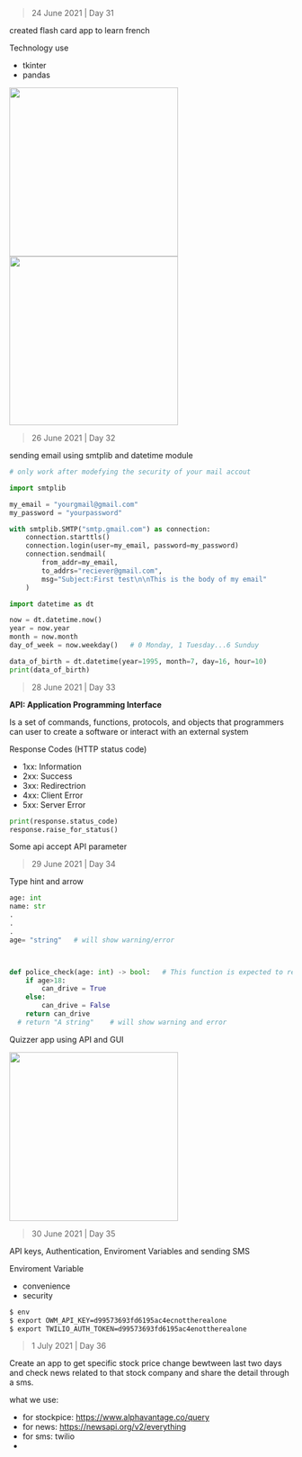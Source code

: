 > 24 June 2021 | Day 31

created flash card app to learn french

Technology use
- tkinter
- pandas

<img src="https://user-images.githubusercontent.com/40035716/123389560-a346f500-d5b7-11eb-952f-083e826f744c.PNG" width="300">
<img src="https://user-images.githubusercontent.com/40035716/123389568-a3df8b80-d5b7-11eb-9dc9-f93eabc79bce.PNG" width="300">

> 26 June 2021 | Day 32

sending email using smtplib and datetime module

```python
# only work after modefying the security of your mail accout

import smtplib

my_email = "yourgmail@gmail.com"
my_password = "yourpassword"

with smtplib.SMTP("smtp.gmail.com") as connection:
	connection.starttls()
	connection.login(user=my_email, password=my_password)
	connection.sendmail(
		from_addr=my_email, 
		to_addrs="reciever@gmail.com", 
		msg="Subject:First test\n\nThis is the body of my email"
	)
```

```python
import datetime as dt

now = dt.datetime.now()
year = now.year
month = now.month
day_of_week = now.weekday()   # 0 Monday, 1 Tuesday...6 Sunduy

data_of_birth = dt.datetime(year=1995, month=7, day=16, hour=10)
print(data_of_birth)
```

> 28 June 2021 | Day 33

**API: Application Programming Interface**

Is a set of commands, functions, protocols, and objects that programmers can user to create a software or interact with an external system

Response Codes (HTTP status code)
- 1xx: Information
- 2xx: Success
- 3xx: Redirectrion
- 4xx: Client Error
- 5xx: Server Error

```python
print(response.status_code)
response.raise_for_status()
```

Some api accept API parameter 

> 29 June 2021 | Day 34

Type hint and arrow

```python
age: int
name: str 
.
.
.
age= "string"   # will show warning/error
```

```python


def police_check(age: int) -> bool:   # This function is expected to return boolen (Type hint)
	if age>18:
		can_drive = True
	else:
		can_drive = False
	return can_drive
  # return "A string"    # will show warning and error 
```

Quizzer app using API and GUI

<img src="https://user-images.githubusercontent.com/40035716/123772653-a6a8ec00-d8e9-11eb-8281-fb092c46f0af.PNG" width=300>

> 30 June 2021 | Day 35

API keys, Authentication, Enviroment Variables and sending SMS

Enviroment Variable
- convenience
- security

```bash
$ env
$ export OWM_API_KEY=d99573693fd6195ac4ecnottherealone
$ export TWILIO_AUTH_TOKEN=d99573693fd6195ac4enottherealone
```

> 1 July 2021 | Day 36

Create an app to get specific stock price change bewtween last two days and check news related to that stock company and share the detail through a sms.

what we use:
- for stockpice: https://www.alphavantage.co/query
- for news: https://newsapi.org/v2/everything
- for sms: twilio
- 

